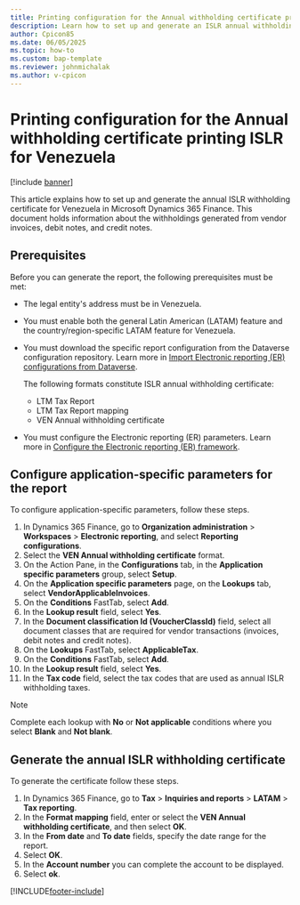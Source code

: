 ```yaml
---
title: Printing configuration for the Annual withholding certificate printing ISLR for Venezuela 
description: Learn how to set up and generate an ISLR annual withholding certificate for Venezuela.
author: Cpicon85
ms.date: 06/05/2025
ms.topic: how-to
ms.custom: bap-template
ms.reviewer: johnmichalak
ms.author: v-cpicon
---
```


# Printing configuration for the  Annual withholding certificate printing ISLR for Venezuela 

[!include [banner](../../includes/banner.md)]

This article explains how to set up and generate the annual ISLR withholding certificate for Venezuela in Microsoft Dynamics 365 Finance.
This document holds information about the withholdings generated from vendor invoices, debit notes, and credit notes.

## Prerequisites

Before you can generate the report, the following prerequisites must be met:

- The legal entity's address must be in Venezuela.
- You must enable both the general Latin American (LATAM) feature and the country/region-specific LATAM feature for Venezuela.
- You must download the specific report configuration from the Dataverse configuration repository. Learn more in [Import Electronic reporting (ER) configurations from Dataverse](gsw-import-er-config-dataverse.md).

    The following formats constitute ISLR annual withholding certificate:
    - LTM Tax Report
    - LTM Tax Report mapping
    - VEN Annual withholding certificate
  
- You must configure the Electronic reporting (ER) parameters. Learn more in [Configure the Electronic reporting (ER) framework](electronic-reporting-er-configure-parameters.md).

## Configure application-specific parameters for the report 

To configure application-specific parameters, follow these steps.

1. In Dynamics 365 Finance, go to **Organization administration** \> **Workspaces** \> **Electronic reporting**, and select **Reporting configurations**.
1. Select the **VEN Annual withholding certificate** format.
1. On the Action Pane, in the **Configurations** tab, in the **Application specific parameters** group, select **Setup**.
1. On the **Application specific parameters** page, on the **Lookups** tab, select **VendorApplicableInvoices**.
1. On the **Conditions** FastTab, select **Add**.
1. In the **Lookup result** field, select **Yes**.
1. In the **Document classification Id (VoucherClassId)** field, select all document classes that are required for vendor transactions (invoices, debit notes and credit notes).
1. On the **Lookups** FastTab, select **ApplicableTax**.
1. On the **Conditions** FastTab, select **Add**.
1. In the **Lookup result** field, select **Yes**.
1. In the **Tax code** field, select the tax codes that are used as annual ISLR withholding taxes.

> [!NOTE]
> Complete each lookup with **No** or **Not applicable** conditions where you select **Blank** and **Not blank**.

## Generate the annual ISLR withholding certificate

To generate the certificate follow these steps.

1. In Dynamics 365 Finance, go to **Tax** \> **Inquiries and reports** \> **LATAM** \> **Tax reporting**.
1. In the **Format mapping** field, enter or select the **VEN Annual withholding certificate**, and then select **OK**.
1. In the **From date** and **To date** fields, specify the date range for the report.
1. Select **OK**.
1. In the **Account number** you can complete the account to be displayed.
1. Select **ok**.

[!INCLUDE[footer-include](../../../includes/footer-banner.md)]
